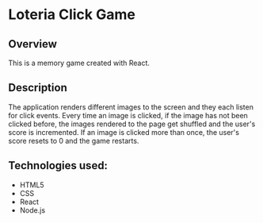# Loteria Click Game

## Overview

This is a memory game created with React.

## Description

The application renders different images to the screen and they each listen for click events. Every time an image is clicked, if the image has not been clicked before, the images rendered to the page get shuffled and the user's score is incremented. If an image is clicked more than once, the user's score resets to 0 and the game restarts.

## Technologies used:

* HTML5
* CSS
* React
* Node.js
